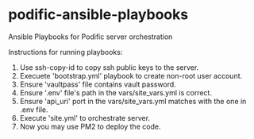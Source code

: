 # podific-ansible-playbooks

Ansible Playbooks for Podific server orchestration

Instructions for running playbooks:

1. Use ssh-copy-id to copy ssh public keys to the server.
2. Execuete 'bootstrap.yml' playbook to create non-root user account.
3. Ensure 'vaultpass' file contains vault password.
4. Ensure '.env' file's path in the vars/site_vars.yml is correct.
5. Ensure 'api_uri' port in the vars/site_vars.yml matches with the one in .env file.
6. Execute 'site.yml' to orchestrate server.
7. Now you may use PM2 to deploy the code.

